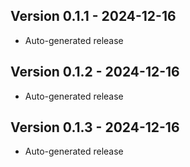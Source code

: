## Version 0.1.1 - 2024-12-16
- Auto-generated release
## Version 0.1.2 - 2024-12-16
- Auto-generated release
## Version 0.1.3 - 2024-12-16
- Auto-generated release
